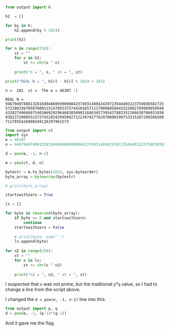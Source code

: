 ```py
from output import h

h2  = []

for by in h:
    h2.append(by % 1024)

print(h2)

for n in range(256):
    st = ""
    for x in h2:
        st += chr(x ^ n)
    
    print("n = ", n, " st = ", st)

print("REAL N = ", h[0] - h[0] % 1024 + 101)
```


`n =  101  st =  The e = 46307 :)`

`REAL N =  94679407488132818404660699098842374931489424397235444032237590365827255722083367058700051514705537574410165711179896056841523082769989050948432027496868754650692929646830509011686345739543788335116663878603193093822729085523727432834299509271223474277629700801997533152872965865087117035426980349126297961573`


```py
from output import ct
import sys
e = 46307
n = 94679407488132818404660699098842374931489424397235444032237590365827255722083367058700051514705537574410165711179896056841523082769989050948432027496868754650692929646830509011686345739543788335116663878603193093822729085523727432834299509271223474277629700801997533152872965865087117035426980349126297961573

d = pow(e, -1, n-1)

m = pow(ct, d, n)

bytestr = m.to_bytes(1024, sys.byteorder)
byte_array = bytearray(bytestr)

# print(byte_array)

startswithzero = True

ls = []

for byte in reversed(byte_array):
    if byte == 0 and startswithzero:
        continue
    startswithzero = False
    
    # print(byte, end=" ")
    ls.append(byte)
    
for n2 in range(256):
    st = ""
    for x in ls:
        st += chr(x ^ n2)
    
    print("n2 = ", n2, " st = ", st)
```

I suspected that `n` was not prime, but the traditional `p`*`q` value, so I had to change a line from the script above.

I changed the `d = pow(e, -1, n-1)` line into this:

```py
from output import p, q
d = pow(e, -1, (p-1)*(q-1))
```

And it gave me the flag.
